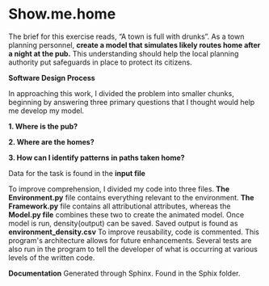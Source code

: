 # Show.me.home
The brief for this exercise reads, “A town is full with drunks”. As a town planning personnel, __create a model that simulates likely routes home after a night at the pub.__ This understanding should help the local planning authority put safeguards in place to protect its citizens.


__Software Design Process__


In approaching this work, I divided the problem into smaller chunks, beginning by answering three primary questions that I thought would help me develop my model.

__1.	Where is the pub?__

__2.	Where are the homes?__ 

__3.	How can I identify patterns in paths taken home?__ 


Data for the task is found in the __input file__


To improve comprehension, I divided my code into three files. __The Environment.py__ file contains everything relevant to the environment. __The Framework.py__ file contains all attributional attributes, whereas the __Model.py file__ combines these two to create the animated model. Once model is run, density(output) can be saved. Saved output is found as __environment_density.csv__
To improve reusability, code is commented. This program's architecture allows for future enhancements. Several tests are also run in the program to tell the developer of what is occurring at various levels of the written code.


__Documentation__
Generated through Sphinx. Found in the Sphix folder. 
